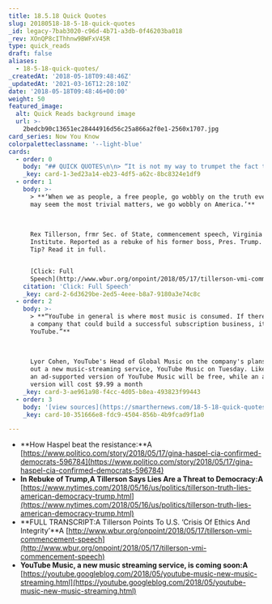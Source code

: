```yaml
---
title: 18.5.18 Quick Quotes
slug: 20180518-18-5-18-quick-quotes
_id: legacy-7bab3020-c96d-4b71-a3db-0f46203ba018
_rev: XOnQP8cIThhnw9BWFxV45R
type: quick_reads
draft: false
aliases:
  - 18-5-18-quick-quotes/
_createdAt: '2018-05-18T09:48:46Z'
_updatedAt: '2021-03-16T12:28:10Z'
date: '2018-05-18T09:48:46+00:00'
weight: 50
featured_image:
  alt: Quick Reads background image
  url: >-
    2bedcb90c13651ec28444916d56c25a866a2f0e1-2560x1707.jpg
card_series: Now You Know
colorpaletteclassname: '--light-blue'
cards:
  - order: 0
    body: "## QUICK QUOTES\n\n> “It is not my way to trumpet the fact that I am a woman up for the top job, but I would be remiss in not remarking on it a\x13 not least because of the outpouring of support from young women at CIA who consider it a good sign for their own prospects.”  \n  \n  \n  \nGina Haspel last week before her confirmation THIS week as the first woman CIA Director in American history."
    _key: card-1-3ed23a14-eb23-4df5-a62c-8bc8324e1df9
  - order: 1
    body: >-
      > **‘When we as people, a free people, go wobbly on the truth even on what
      may seem the most trivial matters, we go wobbly on America.’**  
        
        
        
      Rex Tillerson, frmr Sec. of State, commencement speech, Virginia Military
      Institute. Reported as a rebuke of his former boss, Pres. Trump. SmartHER
      Tip? Read it in full.


      [Click: Full
      Speech](http://www.wbur.org/onpoint/2018/05/17/tillerson-vmi-commencement-speech)
    citation: 'Click: Full Speech'
    _key: card-2-6d3629be-2ed5-4eee-b8a7-9180a3e74c8c
  - order: 2
    body: >-
      > **“YouTube in general is where most music is consumed. If there was ever
      a company that could build a successful subscription business, it would be
      YouTube.”**  
        
        
        
      Lyor Cohen, YouTube's Head of Global Music on the company's plans to roll
      out a new music-streaming service, YouTube Music on Tuesday. Like Spotify,
      an ad-supported version of YouTube Music will be free, while an ad-free
      version will cost $9.99 a month
    _key: card-3-ae961a98-f4cc-4d05-b8ea-493823f99443
  - order: 3
    body: '[view sources](https://smarthernews.com/18-5-18-quick-quotes/)'
    _key: card-10-351666e8-fdc9-4504-856b-4b9fcad9f1a0

---
```

* **How Haspel beat the resistance:**A [https://www.politico.com/story/2018/05/17/gina-haspel-cia-confirmed-democrats-596784](https://www.politico.com/story/2018/05/17/gina-haspel-cia-confirmed-democrats-596784)
* **In Rebuke of Trump,A Tillerson Says Lies Are a Threat to Democracy:A** [https://www.nytimes.com/2018/05/16/us/politics/tillerson-truth-lies-american-democracy-trump.html](https://www.nytimes.com/2018/05/16/us/politics/tillerson-truth-lies-american-democracy-trump.html)
* **FULL TRANSCRIPT:A Tillerson Points To U.S. ‘Crisis Of Ethics And Integrity’**A [http://www.wbur.org/onpoint/2018/05/17/tillerson-vmi-commencement-speech](http://www.wbur.org/onpoint/2018/05/17/tillerson-vmi-commencement-speech)
* **YouTube Music, a new music streaming service, is coming soon:A** [https://youtube.googleblog.com/2018/05/youtube-music-new-music-streaming.html](https://youtube.googleblog.com/2018/05/youtube-music-new-music-streaming.html)